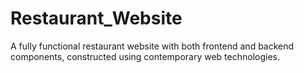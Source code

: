 # Restaurant_Website
A fully functional restaurant website with both frontend and backend components, constructed using contemporary web technologies.
